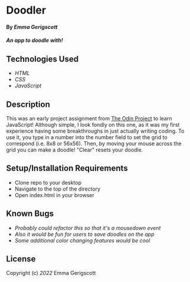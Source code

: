 # Doodler

#### By _**Emma Gerigscott**_

#### _An app to doodle with!_

## Technologies Used

* _HTML_
* _CSS_
* _JavaScript_

## Description

This was an early project assignment from [The Odin Project](https://www.theodinproject.com/) to learn JavaScript! Although simple, I look fondly on this one, as it was my first experience having some breakthroughs in just actually writing coding. To use it, you type in a number into the number field to set the grid to correspond (i.e. 8x8 or 56x56). Then, by moving your mouse across the grid you can make a doodle! "Clear" resets your doodle.

## Setup/Installation Requirements

* Clone repo to your desktop
* Navigate to the top of the directory
* Open index.html in your browser

## Known Bugs

* _Probably could refactor this so that it's a mousedown event_
* _Also it would be fun for users to save doodles on the app_
* _Some additional color changing features would be cool_

## License

Copyright (c) _2022_ Emma Gerigscott
